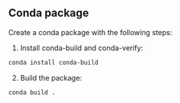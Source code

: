 ## Conda package

Create a conda package with the following steps:

1. Install conda-build and conda-verify:
```bash
conda install conda-build
```

2. Build the package:
```bash
conda build .
```
